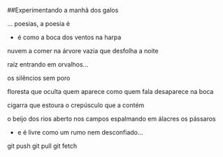 ##Experimentando a manhã dos galos

... poesias, a poesia é

- é como a boca
dos ventos
na harpa

nuvem
a comer na árvore
vazia que
desfolha a noite

raíz entrando
em orvalhos...

os silêncios sem poro

floresta que oculta
quem aparece
como quem fala
desaparece na boca

cigarra que estoura o
crepúsculo
que a contém

o beijo dos rios
aberto nos campos
espalmando em álacres
os pássaros

- e é livre
como um rumo
nem desconfiado...

git push
git pull
git fetch
